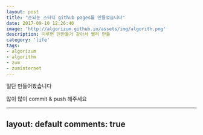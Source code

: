```yaml
---
layout: post
title: "손뇌눈 스터디 github pages를 만들었습니다"
date: 2017-09-10 12:26:40
image: 'http://algorizum.github.io/assets/img/algorith.png'
description: 미루면 안만들거 같아서 빨리 만듦
category: 'life'
tags:
- algorizum 
- algorithm
- zum
- zuminternet 
---
```


일단 만들어봤습니다

많이 많이 commit & push 해주세요

-----
layout: default
comments: true
---
